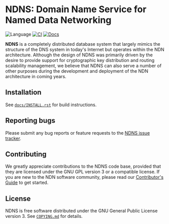 # NDNS: Domain Name Service for Named Data Networking

![Language](https://img.shields.io/badge/C%2B%2B-17-blue)
[![CI](https://github.com/named-data/ndns/actions/workflows/ci.yml/badge.svg)](https://github.com/named-data/ndns/actions/workflows/ci.yml)
[![Docs](https://github.com/named-data/ndns/actions/workflows/docs.yml/badge.svg)](https://github.com/named-data/ndns/actions/workflows/docs.yml)

**NDNS** is a completely distributed database system that largely mimics the structure of
the DNS system in today's Internet but operates within the NDN architecture. Although the
design of NDNS was primarily driven by the desire to provide support for cryptographic key
distribution and routing scalability management, we believe that NDNS can also serve a
number of other purposes during the development and deployment of the NDN architecture in
coming years.

## Installation

See [`docs/INSTALL.rst`](docs/INSTALL.rst) for build instructions.

## Reporting bugs

Please submit any bug reports or feature requests to the
[NDNS issue tracker](https://redmine.named-data.net/projects/ndns/issues).

## Contributing

We greatly appreciate contributions to the NDNS code base, provided that they are
licensed under the GNU GPL version 3 or a compatible license.
If you are new to the NDN software community, please read our [Contributor's Guide](
https://github.com/named-data/.github/blob/main/CONTRIBUTING.md) to get started.

## License

NDNS is free software distributed under the GNU General Public License version 3.
See [`COPYING.md`](COPYING.md) for details.
